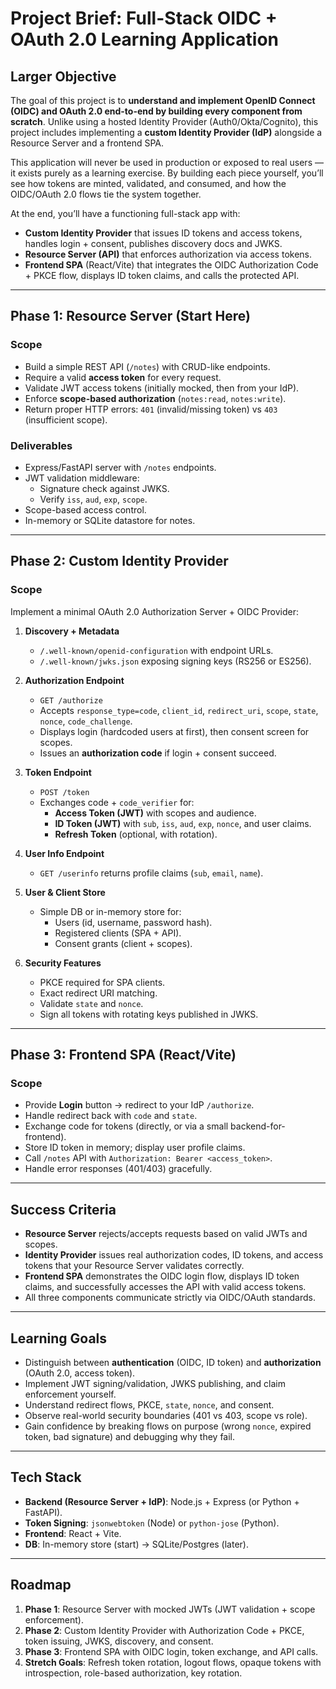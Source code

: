 # Project Brief: Full-Stack OIDC + OAuth 2.0 Learning Application

## Larger Objective
The goal of this project is to **understand and implement OpenID Connect (OIDC) and OAuth 2.0 end-to-end by building every component from scratch**. Unlike using a hosted Identity Provider (Auth0/Okta/Cognito), this project includes implementing a **custom Identity Provider (IdP)** alongside a Resource Server and a frontend SPA.  

This application will never be used in production or exposed to real users — it exists purely as a learning exercise. By building each piece yourself, you’ll see how tokens are minted, validated, and consumed, and how the OIDC/OAuth 2.0 flows tie the system together.

At the end, you’ll have a functioning full-stack app with:
- **Custom Identity Provider** that issues ID tokens and access tokens, handles login + consent, publishes discovery docs and JWKS.
- **Resource Server (API)** that enforces authorization via access tokens.
- **Frontend SPA** (React/Vite) that integrates the OIDC Authorization Code + PKCE flow, displays ID token claims, and calls the protected API.

---

## Phase 1: Resource Server (Start Here)
### Scope
- Build a simple REST API (`/notes`) with CRUD-like endpoints.
- Require a valid **access token** for every request.
- Validate JWT access tokens (initially mocked, then from your IdP).
- Enforce **scope-based authorization** (`notes:read`, `notes:write`).
- Return proper HTTP errors: `401` (invalid/missing token) vs `403` (insufficient scope).

### Deliverables
- Express/FastAPI server with `/notes` endpoints.
- JWT validation middleware:
  - Signature check against JWKS.
  - Verify `iss`, `aud`, `exp`, `scope`.
- Scope-based access control.
- In-memory or SQLite datastore for notes.

---

## Phase 2: Custom Identity Provider
### Scope
Implement a minimal OAuth 2.0 Authorization Server + OIDC Provider:

1. **Discovery + Metadata**
   - `/.well-known/openid-configuration` with endpoint URLs.
   - `/.well-known/jwks.json` exposing signing keys (RS256 or ES256).

2. **Authorization Endpoint**
   - `GET /authorize`
   - Accepts `response_type=code`, `client_id`, `redirect_uri`, `scope`, `state`, `nonce`, `code_challenge`.
   - Displays login (hardcoded users at first), then consent screen for scopes.
   - Issues an **authorization code** if login + consent succeed.

3. **Token Endpoint**
   - `POST /token`
   - Exchanges code + `code_verifier` for:
     - **Access Token (JWT)** with scopes and audience.
     - **ID Token (JWT)** with `sub`, `iss`, `aud`, `exp`, `nonce`, and user claims.
     - **Refresh Token** (optional, with rotation).

4. **User Info Endpoint**
   - `GET /userinfo` returns profile claims (`sub`, `email`, `name`).

5. **User & Client Store**
   - Simple DB or in-memory store for:
     - Users (id, username, password hash).
     - Registered clients (SPA + API).
     - Consent grants (client + scopes).

6. **Security Features**
   - PKCE required for SPA clients.
   - Exact redirect URI matching.
   - Validate `state` and `nonce`.
   - Sign all tokens with rotating keys published in JWKS.

---

## Phase 3: Frontend SPA (React/Vite)
### Scope
- Provide **Login** button → redirect to your IdP `/authorize`.
- Handle redirect back with `code` and `state`.
- Exchange code for tokens (directly, or via a small backend-for-frontend).
- Store ID token in memory; display user profile claims.
- Call `/notes` API with `Authorization: Bearer <access_token>`.
- Handle error responses (401/403) gracefully.

---

## Success Criteria
- **Resource Server** rejects/accepts requests based on valid JWTs and scopes.
- **Identity Provider** issues real authorization codes, ID tokens, and access tokens that your Resource Server validates correctly.
- **Frontend SPA** demonstrates the OIDC login flow, displays ID token claims, and successfully accesses the API with valid access tokens.
- All three components communicate strictly via OIDC/OAuth standards.

---

## Learning Goals
- Distinguish between **authentication** (OIDC, ID token) and **authorization** (OAuth 2.0, access token).
- Implement JWT signing/validation, JWKS publishing, and claim enforcement yourself.
- Understand redirect flows, PKCE, `state`, `nonce`, and consent.
- Observe real-world security boundaries (401 vs 403, scope vs role).
- Gain confidence by breaking flows on purpose (wrong `nonce`, expired token, bad signature) and debugging why they fail.

---

## Tech Stack
- **Backend (Resource Server + IdP)**: Node.js + Express (or Python + FastAPI).
- **Token Signing**: `jsonwebtoken` (Node) or `python-jose` (Python).
- **Frontend**: React + Vite.
- **DB**: In-memory store (start) → SQLite/Postgres (later).

---

## Roadmap
1. **Phase 1**: Resource Server with mocked JWTs (JWT validation + scope enforcement).  
2. **Phase 2**: Custom Identity Provider with Authorization Code + PKCE, token issuing, JWKS, discovery, and consent.  
3. **Phase 3**: Frontend SPA with OIDC login, token exchange, and API calls.  
4. **Stretch Goals**: Refresh token rotation, logout flows, opaque tokens with introspection, role-based authorization, key rotation.  
